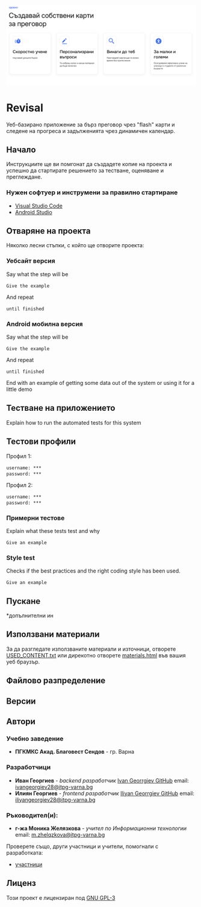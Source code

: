 ![UI Image](https://raw.githubusercontent.com/i-georgiev28/revisal/main/frontend/images/ui.png)

# Revisal

Уеб-базирано приложение за бърз преговор чрез "flash" карти и следене 
на прогреса и задълженията чрез динамичен календар.

## Начало


Инструкциите ще ви помгонат да създадете копие на проекта и успешно да стартирате решението за тестване, оценяване и преглеждане.

### Нужен софтуер и инструмени за правилно стартиране

- [Visual Studio Code](https://code.visualstudio.com/download) 
- [Android Studio](https://developer.android.com/studio)

## Отваряне на проекта

Няколко лесни стъпки, с който ще отворите проекта: 

### Уебсайт версия

Say what the step will be

    Give the example

And repeat

    until finished

### Android мобилна версия

Say what the step will be

    Give the example

And repeat

    until finished

End with an example of getting some data out of the system or using it
for a little demo




## Тестване на приложението

Explain how to run the automated tests for this system

## Тестови профили

Профил 1:

    username: ***
    password: ***

Профил 2:

    username: ***
    password: ***

### Примерни тестове

Explain what these tests test and why

    Give an example



### Style test

Checks if the best practices and the right coding style has been used.

    Give an example



## Пускане

*допълнителни ин


## Използвани материали

За да разгледате използваните материали и източници, отворете [USED_CONTENT.txt](USED_CONTENT.txt)
или дирекотно отворете [materials.html](MATERIALS.html) във вашия уеб браузър.

## Файлово разпределение





## Версии




## Автори

### Учебно заведение
  - **ПГКМКС Акад. Благовест Сендов** - гр. Варна

### Разработчици
  - **Иван Георгиев** - *backend разработчик*
    [Ivan Georrgiev GitHub]([https://github.com/IliyanGeorgiev87](https://github.com/i-georgiev28))
    email: ivangeorgiev28@itpg-varna.bg
  - **Илиян Георгиев** - *frontend разработчик*
    [Iliyan Georrgiev GitHub](https://github.com/IliyanGeorgiev87)
    email: iliyangeorgiev28@itpg-varna.bg
    

### Ръководител(и):
  - **г-жа Моника Желязкова** - *учител по Информационни технологии*
    email: m.zhelqzkova@itpg-varna.bg

Проверете също, други участници и учители, помогнали с разработката:
 - [участници](https://github.com/PurpleBooth/a-good-readme-template/contributors)



## Лиценз

Този проект е лицензиран под [GNU GPL-3](LICENSE.md)
